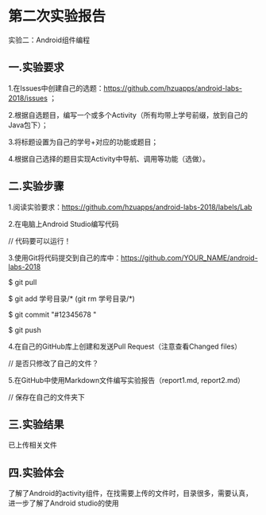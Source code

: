 # 第二次实验报告

实验二：Android组件编程

## 一.实验要求

1.在Issues中创建自己的选题：https://github.com/hzuapps/android-labs-2018/issues ；

2.根据自选题目，编写一个或多个Activity（所有均带上学号前缀，放到自己的Java包下）；

3.将标题设置为自己的学号+对应的功能或题目；

4.根据自己选择的题目实现Activity中导航、调用等功能（选做）。

## 二.实验步骤

1.阅读实验要求：https://github.com/hzuapps/android-labs-2018/labels/Lab

2.在电脑上Android Studio编写代码

// 代码要可以运行！

3.使用Git将代码提交到自己的库中：https://github.com/YOUR_NAME/android-labs-2018

$ git pull

$ git add 学号目录/*  (git rm 学号目录/*)

$ git commit "#12345678 "

$ git push

4.在自己的GitHub库上创建和发送Pull Request（注意查看Changed files）

// 是否只修改了自己的文件？

5.在GitHub中使用Markdown文件编写实验报告（report1.md, report2.md）

// 保存在自己的文件夹下

## 三.实验结果

已上传相关文件

## 四.实验体会

了解了Android的activity组件，在找需要上传的文件时，目录很多，需要认真，进一步了解了Android studio的使用

